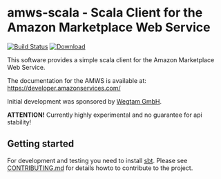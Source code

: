 # amws-scala - Scala Client for the Amazon Marketplace Web Service

[![Build Status](https://travis-ci.org/wegtam/amws-scala.svg?branch=master)](https://travis-ci.org/wegtam/amws-scala)
[![Download](https://api.bintray.com/packages/wegtam/free/amws-scala/images/download.svg) ](https://bintray.com/wegtam/free/amws-scala/_latestVersion)

This software provides a simple scala client for the Amazon Marketplace 
Web Service.

The documentation for the AMWS is available at: https://developer.amazonservices.com/

Initial development was sponsored by [Wegtam GmbH](https://www.wegtam.com).

**ATTENTION!** Currently highly experimental and no guarantee for api stability!

## Getting started

For development and testing you need to install [sbt](http://www.scala-sbt.org/).
Please see [CONTRIBUTING.md](CONTRIBUTING.md) for details howto to contribute
to the project.
